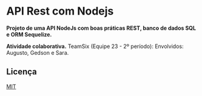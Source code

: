 # API Rest com Nodejs

<b>Projeto de uma API NodeJs com boas práticas REST, banco de dados SQL e ORM Sequelize.</b>

<b>Atividade colaborativa.</b>
TeamSix (Equipe 23 - 2º período):
Envolvidos: Augusto, Gedson e Sara.

## Licença
[MIT](https://choosealicense.com/licenses/mit/)
